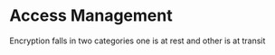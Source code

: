 # Access Management

Encryption falls in two categories one is at rest and other is at transit &#x20;

&#x20; &#x20;
